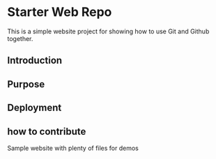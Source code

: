 # Starter Web Repo

This is a simple website project for showing how to use Git and Github together.

## Introduction

## Purpose

## Deployment

## how to contribute 

Sample website with plenty of files for demos